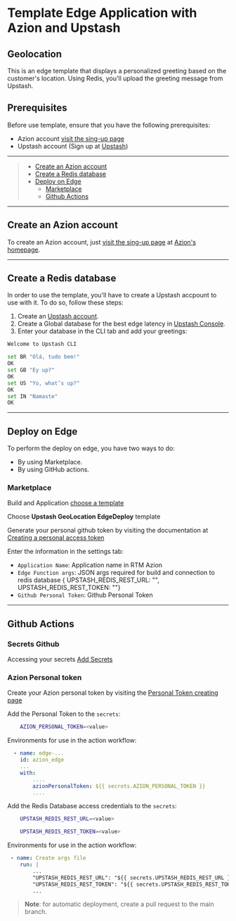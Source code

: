 # Template Edge Application with Azion and Upstash

## Geolocation

This is an edge template that displays a personalized greeting based on the customer's location. Using Redis, you'll upload the greeting message from Upstash.

## Prerequisites

Before use template, ensure that you have the following prerequisites:

- Azion account [visit the sing-up page](https://manager.azion.com/signup/)
- Upstash account (Sign up at [Upstash](https://upstash.com))

---

> - [Create an Azion account](#Create-an-Azion-account)
> - [Create a Redis database](#Creat-a-Redis-database)
> - [Deploy on Edge](#Deploy-on-Edge)
>   - [Marketplace](#Marketplace)
>   - [Github Actions](#Github-Actions)

---

## Create an Azion account

To create an Azion account, just [visit the sing-up page](https://manager.azion.com/signup/) at [Azion's homepage](https://www.azion.com/en/).

---

## Create a Redis database

In order to use the template, you'll have to create a Upstash accpount to use with it. To do so, follow these steps:

1. Create an [Upstash account](https://console.upstash.com/login).
2. Create a Global database for the best edge latency in [Upstash Console](https://console.upstash.com/).
3. Enter your database in the CLI tab and add your greetings:

```bash
Welcome to Upstash CLI

set BR "Olá, tudo bem!"
OK
set GB "Ey up?"
OK
set US "Yo, what’s up?"
OK
set IN "Namaste"
OK
```

---

## Deploy on Edge

To perform the deploy on edge, you have two ways to do:

- By using Marketplace.
- By using GitHub actions.

### Marketplace

Build and Application [choose a template](https://manager.azion.com/build-application/build/choose-template)

Choose **Upstash GeoLocation EdgeDeploy** template

Generate your personal github token by visiting the documentation at [Creating a personal access token](https://docs.github.com/en/authentication/keeping-your-account-and-data-secure/managing-your-personal-access-tokens#creating-a-personal-access-token-classic)

Enter the information in the settings tab:

- `Application Name`: Application name in RTM Azion
- `Edge Function args`: JSON args required for build and connection to redis database { UPSTASH_REDIS_REST_URL: "", UPSTASH_REDIS_REST_TOKEN: ""}
- `Github Personal Token`: Github Personal Token

---

## Github Actions

### Secrets Github

Accessing your secrets [Add Secrets](https://docs.github.com/en/actions/security-guides/encrypted-secrets)

### Azion Personal token

Create your Azion personal token by visiting the [Personal Token creating page](https://manager.azion.com/iam/personal-tokens)

Add the Personal Token to the `secrets`:

```bash
    AZION_PERSONAL_TOKEN=<value>
```

Environments for use in the action workflow:

```yml
  - name: edge-...
    id: azion_edge
    ...
    with:
        ....
        azionPersonalToken: ${{ secrets.AZION_PERSONAL_TOKEN }}
        ....

```


Add the Redis Database access credentials to the `secrets`:

```bash
    UPSTASH_REDIS_REST_URL=<value>
```

```bash
    UPSTASH_REDIS_REST_TOKEN=<value>
```

Environments for use in the action workflow:

```yml
 - name: Create args file
    run: |
        ...
        "UPSTASH_REDIS_REST_URL": "${{ secrets.UPSTASH_REDIS_REST_URL }}",
        "UPSTASH_REDIS_REST_TOKEN": "${{ secrets.UPSTASH_REDIS_REST_TOKEN }}"
        ...
```

> **Note**: for automatic deployment, create a pull request to the main branch.

